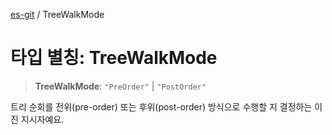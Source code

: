 [es-git](../globals.md) / TreeWalkMode

# 타입 별칭: TreeWalkMode

> **TreeWalkMode**: `"PreOrder"` \| `"PostOrder"`

트리 순회를 전위(pre-order) 또는 후위(post-order) 방식으로 수행할 지 결정하는 이진 지시자예요.
